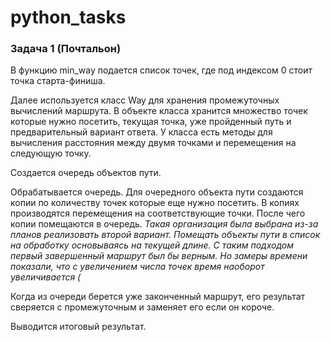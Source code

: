 # python_tasks

### Задача 1 (Почтальон)

В функцию min_way подается список точек, где под индексом 0 стоит точка старта-финиша.

Далее используется класс Way для хранения промежуточных вычислений маршрута. В объекте
класса хранится множество точек которые нужно посетить, текущая точка, уже пройденный
путь и предварительный вариант ответа. У класса есть методы для вычисления расстояния
между двумя точками и перемещения на следующую точку.

Создается очередь объектов пути.

Обрабатывается очередь. Для очередного объекта пути создаются копии по количеству точек
которые еще нужно посетить. В копиях производятся перемещения на соответствующие точки.
После чего копии помещаются в очередь.
_Такая организация была выбрана из-за планов реализовать второй вариант. Помещать объекты
пути в список на обработку основываясь на текущей длине. С таким подходом первый
завершенный маршрут был бы верным. Но замеры времени показали, что с увеличением числа
точек время наоборот увеличивается (_

Когда из очереди берется уже законченный маршрут, его результат сверяется с промежуточным
и заменяет его если он короче.

Выводится итоговый результат.

